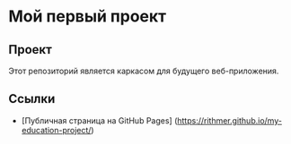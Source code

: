 # Мой первый проект

## Проект

Этот репозиторий является каркасом для будущего веб-приложения.

## Ссылки

- [Публичная страница на GitHub Pages] (https://rithmer.github.io/my-education-project/)
